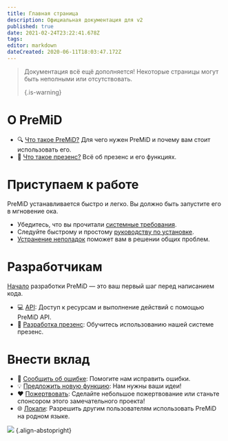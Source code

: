```yaml
---
title: Главная страница
description: Официальная документация для v2
published: true
date: 2021-02-24T23:22:41.678Z
tags:
editor: markdown
dateCreated: 2020-06-11T18:03:47.172Z
---
```


> Документация всё ещё дополняется! Некоторые страницы могут быть неполными или отсутствовать. 
> 
> {.is-warning}

# О PreMiD
- :mag: [Что такое PreMiD?](/about) Для чего нужен PreMiD и почему вам стоит использовать его.
- :link: [Что такое презенс?](https://discordapp.com/rich-presence) Всё об презенс и его функциях.

# Приступаем к работе

PreMiD устанавливается быстро и легко. Вы должно быть запустите его в мгновение ока.

- Убедитесь, что вы прочитали [системные требования](/install/requirements).
- Следуйте быстрому и простому [руководству по установке](/install).
- [Устранение неполадок](/troubleshooting) поможет вам в решении общих проблем.

# Разработчикам

[Начало](/dev) разработки PreMiD — это ваш первый шаг перед написанием кода.

- :computer: [API](/dev/api): Доступ к ресурсам и выполнение действий с помощью PreMiD API.
- :wrench: [Разработка презенс](/dev/presence): Обучитесь использованию нашей системе презенс.

# Внести вклад
- :bug: [Сообщить об ошибке](https://github.com/PreMiD): Помогите нам исправить ошибки.
- :bulb: [Предложить новую функцию](https://discord.premid.app/): Нам нужны ваши идеи!
- :heart: [Пожертвовать](https://www.patreon.com/Timeraa): Сделайте небольшое пожертвование или станьте спонсором этого замечательного проекта!
- :globe_with_meridians: [Локали](https://translate.premid.app): Разрешить другим пользователям использовать PreMiD на родном языке.

![](https://beta.premid.app/img/logo.2b414dc2.gif) {.align-abstopright}